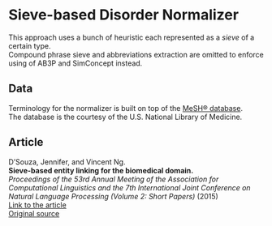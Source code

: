 # Sieve-based Disorder Normalizer

This approach uses a bunch of heuristic each represented as a *sieve* of a certain type.  
Compound phrase sieve and abbreviations extraction are omitted to enforce using of AB3P and SimConcept instead.

## Data

Terminology for the normalizer is built on top of the [MeSH® database](https://www.nlm.nih.gov/databases/download/mesh.html).   
The database is the courtesy of the U.S. National Library of Medicine.

## Article

D’Souza, Jennifer, and Vincent Ng.  
**Sieve-based entity linking for the biomedical domain.**  
*Proceedings of the 53rd Annual Meeting of the Association for Computational Linguistics and the 7th International Joint Conference
 on Natural Language Processing (Volume 2: Short Papers)* (2015)  
[Link to the article](https://www.aclweb.org/anthology/P15-2049.pdf)  
[Original source](http://www.hlt.utdallas.edu/~jld082000/normalization/)